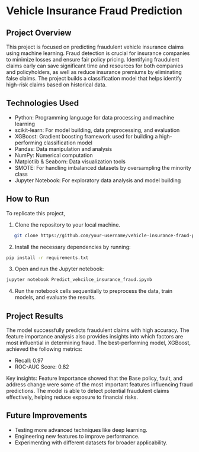 # Vehicle Insurance Fraud Prediction

## Project Overview
This project is focused on predicting fraudulent vehicle insurance claims using machine learning. Fraud detection is crucial for insurance companies to minimize losses and ensure fair policy pricing. Identifying fraudulent claims early can save significant time and resources for both companies and policyholders, as well as reduce insurance premiums by eliminating false claims. The project builds a classification model that helps identify high-risk claims based on historical data.

## Technologies Used
- Python: Programming language for data processing and machine learning
- scikit-learn: For model building, data preprocessing, and evaluation
- XGBoost: Gradient boosting framework used for building a high-performing classification model
- Pandas: Data manipulation and analysis
- NumPy: Numerical computation
- Matplotlib & Seaborn: Data visualization tools
- SMOTE: For handling imbalanced datasets by oversampling the minority class
- Jupyter Notebook: For exploratory data analysis and model building

## How to Run
To replicate this project,
1. Clone the repository to your local machine.
```bash
   git clone https://github.com/your-username/vehicle-insurance-fraud-prediction.git
```
2. Install the necessary dependencies by running:
```bash
pip install -r requirements.txt
```
3. Open and run the Jupyter notebook:
```bash
jupyter notebook Predict_vehcilce_insurance_fraud.ipynb
```
4. Run the notebook cells sequentially to preprocess the data, train models, and evaluate the results.

## Project Results
The model successfully predicts fraudulent claims with high accuracy. The feature importance analysis also provides insights into which factors are most influential in determining fraud.
The best-performing model, XGBoost, achieved the following metrics:
- Recall: 0.97
- ROC-AUC Score: 0.82

Key insights: Feature Importance showed that the Base policy, fault, and address change were some of the most important features influencing fraud predictions.
The model is able to detect potential fraudulent claims effectively, helping reduce exposure to financial risks.

## Future Improvements
- Testing more advanced techniques like deep learning.
- Engineering new features to improve performance.
- Experimenting with different datasets for broader applicability.
